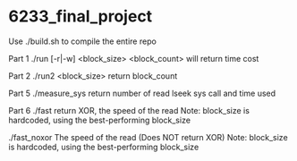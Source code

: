 # 6233_final_project

Use ./build.sh to compile the entire repo

Part 1
./run <filename> [-r|-w] <block_size> <block_count>
will return time cost
  
Part 2
./run2 <filename> <block_size>
return block_count
  
Part 5
./measure_sys <filename>
return number of read lseek sys call and time used

Part 6
./fast <filename>
return XOR, the speed of the read
Note: block_size is hardcoded, using the best-performing block_size

./fast_noxor <filename>
The speed of the read (Does NOT return XOR)
Note: block_size is hardcoded, using the best-performing block_size
